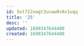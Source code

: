 ```yaml
---
id: 5xt722xwgt3ucww0v8x1uqq
title: '25'
desc: ''
updated: 1690347644400
created: 1690347644400
---
```

